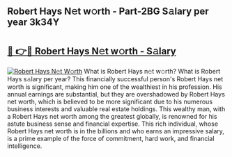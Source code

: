 ## Robert Hays N𝚎t w𝚘rth - Part-2BG S𝚊lary per year 3k34Y

# <h2><a href="http://gc2cpl.nevu.top/?p=Robert+Hays">🔗 👉🔴 Robert Hays N𝚎t w𝚘rth - S𝚊lary</a></h2>

[![Robert Hays N𝚎t W𝚘rth](https://i.imgur.com/Oavwk0R.jpeg)](http://gc2cpl.nevu.top/?p=Robert+Hays)
What is Robert Hays n𝚎t w𝚘rth? What is Robert Hays s𝚊lary per year?
This financially successful person's Robert Hays net worth is significant, making him one of the wealthiest in his profession. His annual earnings are substantial, but they are overshadowed by Robert Hays net worth, which is believed to be more significant due to his numerous business interests and valuable real estate holdings. This wealthy man, with a Robert Hays net worth among the greatest globally, is renowned for his astute business sense and financial expertise. This rich individual, whose Robert Hays net worth is in the billions and who earns an impressive salary, is a prime example of the force of commitment, hard work, and financial intelligence.
